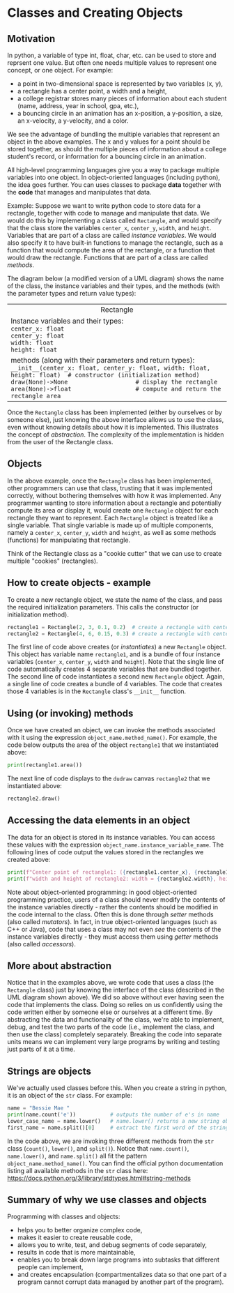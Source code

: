 # Classes and Creating Objects

## Motivation
In python, a variable of type int, float, char, etc. can be used to store and reprsent one value.
But often one needs multiple values to represent one concept, or one object. For example:
* a point in two-dimensional space is represented by two variables (x, y),
* a rectangle has a center point, a width and a height,
* a college registrar stores many pieces of information about each student (name, address, year in school, gpa, etc.),
* a bouncing circle in an animation has an x-position, a y-position, a size, an x-velocity, a y-velocity, and a color.

We see the advantage of bundling the multiple variables that represent an object in the above examples. The x and y values for a point should be stored together, as should the multiple pieces of information about a college student's record, or information for a bouncing circle in an animation.

All high-level programming languages give you a way to package multiple variables into one object. In object-oriented languages (including python), the idea goes further. You can uses classes to package **data** together with the **code** that manages and manipulates that data.

Example: Suppose we want to write python code to store data for a rectangle, together with code to manage and manipulate that data. We would do this by implementing a class called <code>Rectangle</code>, and would specify that the class store the variables <code>center_x</code>, <code>center_y</code>, <code>width</code>, and <code>height</code>. Variables that are part of a class are called *instance variables*. We would also specify it to have built-in functions to manage the rectangle, such as a function that would compute the area of the rectangle, or a function that would draw the rectangle. Functions that are part of a class are called *methods*.

The diagram below (a modified version of a UML diagram) shows the name of the class, the instance variables and their types, and the methods (with the parameter types and return value types):

<table>
    <tr>
        <td><center>Rectangle</center></td>
    </tr>
    <tr>
      <td>Instance variables and their types:<br>
    <code>center_x: float</code><br>
    <code>center_y: float</code><br>
    <code>width: float</code><br>
    <code>height: float</code></td>
    </tr>
    <tr>
      <td>methods (along with their parameters and return types):<br>
    <code>__init__(center_x: float, center_y: float, width: float, height: float)  # constructor (initialization method)</code><br>
    <code>draw(None)->None                   # display the rectangle</code>  <br>
    <code>area(None)->float                  # compute and return the rectangle area</code><br>
    </tr> 
</table>

Once the <code>Rectangle</code> class has been implemented (either by ourselves or by someone else), just knowing the above interface allows us to use the class, even without knowing details about how it is implemented. This illustrates the concept of *abstraction*. The complexity of the implementation is hidden from the user of the Rectangle class.

## Objects
In the above example, once the <code>Rectangle</code> class has been implemented, other programmers can use that class, trusting that it was implemented correctly, without bothering themselves with how it was implemented. Any programmer wanting to store information about a rectangle and potentially compute its area or display it, would create one <code>Rectangle</code> object for each rectangle they want to represent. Each <code>Rectangle</code> object is treated like a single variable. That single variable is made up of multiple components, namely a <code>center_x</code>, <code>center_y</code>, <code>width</code> and <code>height</code>, as well as some methods (functions) for manipulating that rectangle.

Think of the Rectangle class as a "cookie cutter" that we can use to create multiple "cookies" (rectangles).

## How to create objects - example
To create a new rectangle object, we state the name of the class, and pass the required initialization parameters. This calls the constructor (or initialization method).
```python
rectangle1 = Rectangle(2, 3, 0.1, 0.2)  # create a rectangle with center (2, 3), width 0.1, height 0.2
rectangle2 = Rectangle(4, 6, 0.15, 0.3) # create a rectangle with center (4, 6), width 0.15, height 0.3
```
The first line of code above creates (or *instantiates*) a new <code>Rectangle</code> object. This object has variable name <code>rectangle1</code>, and is a bundle of four instance variables (<code>center_x</code>, <code>center_y</code>, <code>width</code> and <code>height</code>). Note that the single line of code automatically creates 4 separate variables that are bundled together. The second line of code instantiates a second new <code>Rectangle</code> object. Again, a single line of code creates a bundle of 4 variables. The code that creates those 4 variables is in the `Rectangle` class's `__init__` function.

## Using (or invoking) methods
Once we have created an object, we can invoke the methods associated with it using the expression <code>object_name.method_name()</code>.
For example, the code below outputs the area of the object <code>rectangle1</code> that we instantiated above:
```python
print(rectangle1.area())
```
The next line of code displays to the `dudraw` canvas <code>rectangle2</code> that we instantiated above:
```python
rectangle2.draw()
```
## Accessing the data elements in an object
The data for an object is stored in its instance variables. You can access these values with the expression <code>object_name.instance_variable_name</code>. The following  lines of code output the values stored in the rectangles we created above:
```python
print(f"Center point of rectangle1: ({rectangle1.center_x}, {rectangle1.center_y})")
print(f"width and height of rectangle2: width = {rectangle2.width}, height = {rectangle2.height}")
```
Note about object-oriented programming: in good object-oriented programming practice, users of a class should never modify the contents of the instance variables directly - rather the contents should be modified in the code internal to the class. Often this is done through *setter* methods (also called *mutators*).
In fact, in true object-oriented languages (such as C++ or Java), code that uses a class may not even *see* the contents of the instance variables directly - they must access them using *getter* methods (also called *accessors*).

## More about abstraction

Notice that in the examples above, we wrote code that uses a class (the <code>Rectangle</code> class) just by knowing the interface of the class (described in the UML diagram shown above). We did so above without ever having seen the code that implements the class. Doing so relies on us confidently using the code written either by someone else or ourselves at a different time. By abstracting the data and functionality of the class, we're able to implement, debug, and test the two parts of the code (i.e., implement the class, and then use the class) completely separately. Breaking the code into separate units means we can implement very large programs by writing and testing just parts of it at a time.

## Strings are objects

We've actually used classes before this. When you create a string in python, it is an object of the <code>str</code> class. For example:
```python
name = "Bessie Mae "
print(name.count('e'))           # outputs the number of e's in name
lower_case_name = name.lower()   # name.lower() returns a new string object, with all letters now lower-case
first_name = name.split()[0]     # extract the first word of the string
```
In the code above, we are invoking three different methods from the <code>str</code> class (<code>count()</code>, <code>lower()</code>, and <code>split()</code>). Notice that <code>name.count()</code>, <code>name.lower()</code>, and <code>name.split()</code> all fit the pattern <code>object_name.method_name()</code>.
You can find the official python documentation listing all available methods in the <code>str</code> class here: <a href = "https://docs.python.org/3/library/stdtypes.html#string-methods" target = "blank">https://docs.python.org/3/library/stdtypes.html#string-methods</a>

## Summary of why we use classes and objects
Programming with classes and objects:
* helps you to better organize complex code,
* makes it easier to create reusable code,
* allows you to write, test, and debug segments of code separately,
* results in code that is more maintainable,
* enables you to break down large programs into subtasks that different people can implement,
* and creates encapsulation (compartmentalizes data so that one part of a program cannot corrupt data managed by another part of the program).
